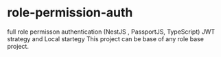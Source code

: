 # role-permission-auth
full role permisson authentication (NestJS , PassportJS, TypeScript)
JWT strategy and Local startegy
This project can be base of any role base project.
